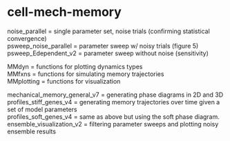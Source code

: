 # cell-mech-memory

noise_parallel = single parameter set, noise trials (confirming statistical convergence)  
psweep_noise_parallel = parameter sweep w/ noisy trials (figure 5)  
psweep_Edependent_v2 = parameter sweep without noise (sensitivity)  

MMdyn = functions for plotting dynamics types  
MMfxns = functions for simulating memory trajectories  
MMplotting = functions for visualization  


mechanical_memory_general_v7 = generating phase diagrams in 2D and 3D  
profiles_stiff_genes_v4 = generating memory trajectories over time given a set of model parameters  
profiles_soft_genes_v4 = same as above but using the soft phase diagram.  
ensemble_visualization_v2 = filtering parameter sweeps and plotting noisy ensemble results  



